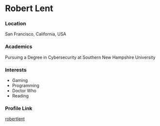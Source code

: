 # Robert Lent

### Location

San Francisco, California, USA

### Academics

Pursuing a Degree in Cybersecurity at Southern New Hampshire University

### Interests

- Gaming
- Programming
- Doctor Who
- Reading

### Profile Link

[robertlent](https://github.com/robertlent)

